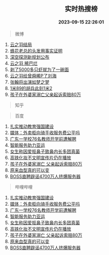 <div align="center"><h2>实时热搜榜</h2><h4>2023-09-15 22:26:01</h4></div>

> 微博  

1. [云之羽结局](https://s.weibo.com/weibo?q=%E4%BA%91%E4%B9%8B%E7%BE%BD%E7%BB%93%E5%B1%80&t=31&band_rank=1&Refer=top)<br />
2. [蜂花老总的头发用事实证明](https://s.weibo.com/weibo?q=%23%E8%9C%82%E8%8A%B1%E8%80%81%E6%80%BB%E7%9A%84%E5%A4%B4%E5%8F%91%E7%94%A8%E4%BA%8B%E5%AE%9E%E8%AF%81%E6%98%8E%23&t=31&band_rank=2&Refer=top)<br />
3. [深空探测新规划公布](https://s.weibo.com/weibo?q=%23%E6%B7%B1%E7%A9%BA%E6%8E%A2%E6%B5%8B%E6%96%B0%E8%A7%84%E5%88%92%E5%85%AC%E5%B8%83%23&t=31&band_rank=3&Refer=top)<br />
4. [云之羽 稀巴烂](https://s.weibo.com/weibo?q=%E4%BA%91%E4%B9%8B%E7%BE%BD%20%E7%A8%80%E5%B7%B4%E7%83%82&t=31&band_rank=4&Refer=top)<br />
5. [剥了5000多只虾就为了一碗面](https://s.weibo.com/weibo?q=%E5%89%A5%E4%BA%865000%E5%A4%9A%E5%8F%AA%E8%99%BE%E5%B0%B1%E4%B8%BA%E4%BA%86%E4%B8%80%E7%A2%97%E9%9D%A2&t=31&band_rank=5&Refer=top)<br />
6. [云之羽给曾舜晞P了刘海](https://s.weibo.com/weibo?q=%23%E4%BA%91%E4%B9%8B%E7%BE%BD%E7%BB%99%E6%9B%BE%E8%88%9C%E6%99%9EP%E4%BA%86%E5%88%98%E6%B5%B7%23&t=31&band_rank=6&Refer=top)<br />
7. [张翰将出演如梦之梦](https://s.weibo.com/weibo?q=%23%E5%BC%A0%E7%BF%B0%E5%B0%86%E5%87%BA%E6%BC%94%E5%A6%82%E6%A2%A6%E4%B9%8B%E6%A2%A6%23&t=31&band_rank=7&Refer=top)<br />
8. [1米89的胡兵此刻1米2](https://s.weibo.com/weibo?q=%231%E7%B1%B389%E7%9A%84%E8%83%A1%E5%85%B5%E6%AD%A4%E5%88%BB1%E7%B1%B32%23&t=31&band_rank=8&Refer=top)<br />
9. [孩子在外婆家溺亡父亲起诉索赔80万](https://s.weibo.com/weibo?q=%23%E5%AD%A9%E5%AD%90%E5%9C%A8%E5%A4%96%E5%A9%86%E5%AE%B6%E6%BA%BA%E4%BA%A1%E7%88%B6%E4%BA%B2%E8%B5%B7%E8%AF%89%E7%B4%A2%E8%B5%9480%E4%B8%87%23&t=31&band_rank=9&Refer=top)<br />

> 知乎  


> 百度  

1. [扎实推动教育强国建设](https://www.baidu.com/s?wd=%E6%89%8E%E5%AE%9E%E6%8E%A8%E5%8A%A8%E6%95%99%E8%82%B2%E5%BC%BA%E5%9B%BD%E5%BB%BA%E8%AE%BE&sa=fyb_news&rsv_dl=fyb_news)<br />
2. [媒体：外卖柜向骑手收服务费公平吗](https://www.baidu.com/s?wd=%E5%AA%92%E4%BD%93%EF%BC%9A%E5%A4%96%E5%8D%96%E6%9F%9C%E5%90%91%E9%AA%91%E6%89%8B%E6%94%B6%E6%9C%8D%E5%8A%A1%E8%B4%B9%E5%85%AC%E5%B9%B3%E5%90%97&sa=fyb_news&rsv_dl=fyb_news)<br />
3. [广东一学校76名教师开学前遭解聘](https://www.baidu.com/s?wd=%E5%B9%BF%E4%B8%9C%E4%B8%80%E5%AD%A6%E6%A0%A176%E5%90%8D%E6%95%99%E5%B8%88%E5%BC%80%E5%AD%A6%E5%89%8D%E9%81%AD%E8%A7%A3%E8%81%98&sa=fyb_news&rsv_dl=fyb_news)<br />
4. [智能服务助力亚运](https://www.baidu.com/s?wd=%E6%99%BA%E8%83%BD%E6%9C%8D%E5%8A%A1%E5%8A%A9%E5%8A%9B%E4%BA%9A%E8%BF%90&sa=fyb_news&rsv_dl=fyb_news)<br />
5. [女生称因爱抠鼻子致鼻内长多团真菌](https://www.baidu.com/s?wd=%E5%A5%B3%E7%94%9F%E7%A7%B0%E5%9B%A0%E7%88%B1%E6%8A%A0%E9%BC%BB%E5%AD%90%E8%87%B4%E9%BC%BB%E5%86%85%E9%95%BF%E5%A4%9A%E5%9B%A2%E7%9C%9F%E8%8F%8C&sa=fyb_news&rsv_dl=fyb_news)<br />
6. [高铁化妆不文明宣传片仍在播放](https://www.baidu.com/s?wd=%E9%AB%98%E9%93%81%E5%8C%96%E5%A6%86%E4%B8%8D%E6%96%87%E6%98%8E%E5%AE%A3%E4%BC%A0%E7%89%87%E4%BB%8D%E5%9C%A8%E6%92%AD%E6%94%BE&sa=fyb_news&rsv_dl=fyb_news)<br />
7. [孩子在外婆家溺亡 父亲起诉索赔80万](https://www.baidu.com/s?wd=%E5%AD%A9%E5%AD%90%E5%9C%A8%E5%A4%96%E5%A9%86%E5%AE%B6%E6%BA%BA%E4%BA%A1+%E7%88%B6%E4%BA%B2%E8%B5%B7%E8%AF%89%E7%B4%A2%E8%B5%9480%E4%B8%87&sa=fyb_news&rsv_dl=fyb_news)<br />
8. [原来血型真的可以变](https://www.baidu.com/s?wd=%E5%8E%9F%E6%9D%A5%E8%A1%80%E5%9E%8B%E7%9C%9F%E7%9A%84%E5%8F%AF%E4%BB%A5%E5%8F%98&sa=fyb_news&rsv_dl=fyb_news)<br />
9. [BOSS直聘辟谣4700万人挤爆服务器](https://www.baidu.com/s?wd=BOSS%E7%9B%B4%E8%81%98%E8%BE%9F%E8%B0%A34700%E4%B8%87%E4%BA%BA%E6%8C%A4%E7%88%86%E6%9C%8D%E5%8A%A1%E5%99%A8&sa=fyb_news&rsv_dl=fyb_news)<br />

> 哔哩哔哩  

1. [扎实推动教育强国建设](https://www.baidu.com/s?wd=%E6%89%8E%E5%AE%9E%E6%8E%A8%E5%8A%A8%E6%95%99%E8%82%B2%E5%BC%BA%E5%9B%BD%E5%BB%BA%E8%AE%BE&sa=fyb_news&rsv_dl=fyb_news)<br />
2. [媒体：外卖柜向骑手收服务费公平吗](https://www.baidu.com/s?wd=%E5%AA%92%E4%BD%93%EF%BC%9A%E5%A4%96%E5%8D%96%E6%9F%9C%E5%90%91%E9%AA%91%E6%89%8B%E6%94%B6%E6%9C%8D%E5%8A%A1%E8%B4%B9%E5%85%AC%E5%B9%B3%E5%90%97&sa=fyb_news&rsv_dl=fyb_news)<br />
3. [广东一学校76名教师开学前遭解聘](https://www.baidu.com/s?wd=%E5%B9%BF%E4%B8%9C%E4%B8%80%E5%AD%A6%E6%A0%A176%E5%90%8D%E6%95%99%E5%B8%88%E5%BC%80%E5%AD%A6%E5%89%8D%E9%81%AD%E8%A7%A3%E8%81%98&sa=fyb_news&rsv_dl=fyb_news)<br />
4. [智能服务助力亚运](https://www.baidu.com/s?wd=%E6%99%BA%E8%83%BD%E6%9C%8D%E5%8A%A1%E5%8A%A9%E5%8A%9B%E4%BA%9A%E8%BF%90&sa=fyb_news&rsv_dl=fyb_news)<br />
5. [女生称因爱抠鼻子致鼻内长多团真菌](https://www.baidu.com/s?wd=%E5%A5%B3%E7%94%9F%E7%A7%B0%E5%9B%A0%E7%88%B1%E6%8A%A0%E9%BC%BB%E5%AD%90%E8%87%B4%E9%BC%BB%E5%86%85%E9%95%BF%E5%A4%9A%E5%9B%A2%E7%9C%9F%E8%8F%8C&sa=fyb_news&rsv_dl=fyb_news)<br />
6. [高铁化妆不文明宣传片仍在播放](https://www.baidu.com/s?wd=%E9%AB%98%E9%93%81%E5%8C%96%E5%A6%86%E4%B8%8D%E6%96%87%E6%98%8E%E5%AE%A3%E4%BC%A0%E7%89%87%E4%BB%8D%E5%9C%A8%E6%92%AD%E6%94%BE&sa=fyb_news&rsv_dl=fyb_news)<br />
7. [孩子在外婆家溺亡 父亲起诉索赔80万](https://www.baidu.com/s?wd=%E5%AD%A9%E5%AD%90%E5%9C%A8%E5%A4%96%E5%A9%86%E5%AE%B6%E6%BA%BA%E4%BA%A1+%E7%88%B6%E4%BA%B2%E8%B5%B7%E8%AF%89%E7%B4%A2%E8%B5%9480%E4%B8%87&sa=fyb_news&rsv_dl=fyb_news)<br />
8. [原来血型真的可以变](https://www.baidu.com/s?wd=%E5%8E%9F%E6%9D%A5%E8%A1%80%E5%9E%8B%E7%9C%9F%E7%9A%84%E5%8F%AF%E4%BB%A5%E5%8F%98&sa=fyb_news&rsv_dl=fyb_news)<br />
9. [BOSS直聘辟谣4700万人挤爆服务器](https://www.baidu.com/s?wd=BOSS%E7%9B%B4%E8%81%98%E8%BE%9F%E8%B0%A34700%E4%B8%87%E4%BA%BA%E6%8C%A4%E7%88%86%E6%9C%8D%E5%8A%A1%E5%99%A8&sa=fyb_news&rsv_dl=fyb_news)<br />
